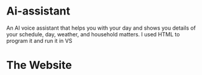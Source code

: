 # Ai-assistant
An AI voice assistant that helps you with your day and shows you details of your schedule, day, weather, and household matters. I used HTML to program it and run it in VS

# The Website 
